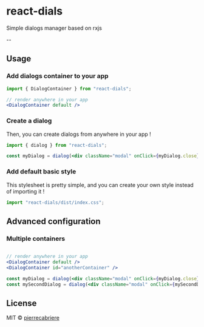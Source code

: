 # react-dials

Simple dialogs manager based on rxjs

--

## Usage

### Add dialogs container to your app

```jsx
import { DialogContainer } from "react-dials";

// render anywhere in your app
<DialogContainer default />
```

### Create a dialog

Then, you can create dialogs from anywhere in your app !

```jsx
import { dialog } from "react-dials";

const myDialog = dialog(<div className="modal" onClick={myDialog.close}>Hello world !</div>);
```

### Add default basic style

This stylesheet is pretty simple, and you can create your own style instead of importing it !

```js
import "react-dials/dist/index.css";
```

## Advanced configuration

### Multiple containers

```jsx

// render anywhere in your app
<DialogContainer default />
<DialogContainer id="anotherContainer" />

const myDialog = dialog(<div className="modal" onClick={myDialog.close}>Hello world !</div>); // will render in the default container
const mySecondDialog = dialog(<div className="modal" onClick={mySecondDialog.close}>Hello world !</div>, { container: "anotherContainer" }); // will render in the second container
```

## License

MIT © [pierrecabriere](https://github.com/pierrecabriere)

